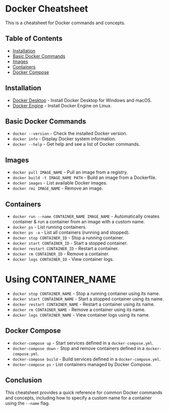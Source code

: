 # Docker Cheatsheet

This is a cheatsheet for Docker commands and concepts.

## Table of Contents

- [Installation](#installation)
- [Basic Docker Commands](#basic-docker-commands)
- [Images](#images)
- [Containers](#containers)
- [Docker Compose](#docker-compose)

## Installation

- [Docker Desktop](https://www.docker.com/products/docker-desktop) - Install Docker Desktop for Windows and macOS.
- [Docker Engine](https://docs.docker.com/engine/install/) - Install Docker Engine on Linux.

## Basic Docker Commands

- `docker --version` - Check the installed Docker version.
- `docker info` - Display Docker system information.
- `docker --help` - Get help and see a list of Docker commands.

## Images

- `docker pull IMAGE_NAME` - Pull an image from a registry.
- `docker build -t IMAGE_NAME PATH` - Build an image from a Dockerfile.
- `docker images` - List available Docker images.
- `docker rmi IMAGE_NAME` - Remove an image.

## Containers

- `docker run --name CONTAINER_NAME IMAGE_NAME` - Automatically creates container & run a container from an image with a custom name.
- `docker ps` - List running containers.
- `docker ps -a` - List all containers (running and stopped).
- `docker stop CONTAINER_ID` - Stop a running container.
- `docker start CONTAINER_ID` - Start a stopped container.
- `docker restart CONTAINER_ID` - Restart a container.
- `docker rm CONTAINER_ID` - Remove a container.
- `docker logs CONTAINER_ID` - View container logs.

# Using CONTAINER_NAME
- `docker stop CONTAINER_NAME` - Stop a running container using its name.
- `docker start CONTAINER_NAME` - Start a stopped container using its name.
- `docker restart CONTAINER_NAME` - Restart a container using its name.
- `docker rm CONTAINER_NAME` - Remove a container using its name.
- `docker logs CONTAINER_NAME` - View container logs using its name.

## Docker Compose

- `docker-compose up` - Start services defined in a `docker-compose.yml`.
- `docker-compose down` - Stop and remove containers defined in a `docker-compose.yml`.
- `docker-compose build` - Build services defined in a `docker-compose.yml`.
- `docker-compose ps` - List containers managed by Docker Compose.

## Conclusion

This cheatsheet provides a quick reference for common Docker commands and concepts, including how to specify a custom name for a container using the `--name` flag.
